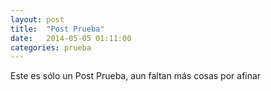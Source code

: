 ```yaml
---
layout: post
title:  "Post Prueba"
date:   2014-05-05 01:11:00
categories: prueba
---
```


Este es sólo un Post Prueba, aun faltan más cosas por afinar

